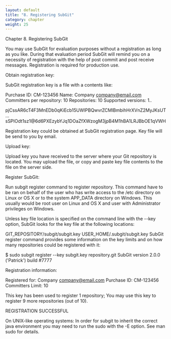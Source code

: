 ```yaml
---
layout: default
title: "8. Registering SubGit"
category: chapter
weight: 25
---
```

Chapter 8. Registering SubGit

You may use SubGit for evaluation purposes without a registration as long as you like. During that evaluation period SubGit will remind you on a necessity of registration with the help of post commit and post receive messages. Registration is required for production use.

Obtain registration key:

SubGit registration key is a file with a contents like:

Purchase ID: CM-123456
Name: Company <company@email.com>
Committers per repository: 10
Repositories: 10
Supported versions: 1.*.*

pjCssAR6cT4F3MnEDb0qKiEcb15UWlPBQwvrZCMlBmbihHrXVnZ2MyJKsUT
...
sSPIOdt1sz1@6d6PXEzybYJq1DOaZfXWzogM3jpB4M1hBA1LRJBbOE1qVWH

Registration key could be obtained at SubGit registration page. Key file will be send to you by email.

Upload key:

Upload key you have received to the server where your Git repository is located. You may upload the file, or copy and paste key file contents to the file on the server side.

Register SubGit:

Run subgit register command to register repository. This command have to be ran on behalf of the user who has write access to the /etc directory on Linux or OS X or to the system APP_DATA directory on Windows. This usually would be root user on Linux and OS X and user with Administrator privileges on Windows.

Unless key file location is specified on the command line with the --key option, SubGit looks for the key file at the following locations:

GIT_REPOSITORY/subgit/subgit.key
USER_HOME/.subgit/subgit.key
SubGit register command provides some information on the key limits and on how many repositories could be registered with it:

$ sudo subgit register --key subgit.key repository.git
SubGit version 2.0.0 ('Patrick') build #7777

Registration information:

Registered for:       Company <company@email.com>
Purchase ID:          CM-123456
Committers Limit:     10

This key has been used to register 1 repository;
You may use this key to register 9 more repositories (out of 10).

REGISTRATION SUCCESSFUL

On UNIX-like operating systems: In order for subgit to inherit the correct java environment you may need to run the sudo with the -E option. See man sudo for details.